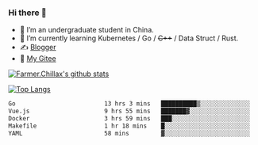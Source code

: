 ### Hi there 👋

- 🔭 I’m an undergraduate student in China.
- 🌱 I’m currently learning Kubernetes / Go / ~~C++~~ / Data Struct / Rust.
- ✍️ [Blogger](https://blog.farmer233.top)
- 🤔 [My Gitee](https://gitee.com/Farmer-chong)


[![Farmer.Chillax's github stats](https://github-readme-stats.vercel.app/api?username=FarmerChillax)](https://github.com/anuraghazra/github-readme-stats)

[![Top Langs](https://github-readme-stats.vercel.app/api/top-langs/?username=FarmerChillax&layout=compact&hide=html,css,javascript)](https://github.com/anuraghazra/github-readme-stats)


<a href="https://wakatime.com/@Farmer"> </a>
          <!--START_SECTION:waka-->

```txt
Go                         13 hrs 3 mins   ██████████▒░░░░░░░░░░░░░░   41.06 %
Vue.js                     9 hrs 55 mins   ███████▓░░░░░░░░░░░░░░░░░   31.20 %
Docker                     3 hrs 59 mins   ███░░░░░░░░░░░░░░░░░░░░░░   12.56 %
Makefile                   1 hr 18 mins    █░░░░░░░░░░░░░░░░░░░░░░░░   04.11 %
YAML                       58 mins         ▓░░░░░░░░░░░░░░░░░░░░░░░░   03.04 %
```

<!--END_SECTION:waka-->



<!--
**Farmer-chong/Farmer-chong** is a ✨ _special_ ✨ repository because its `README.md` (this file) appears on your GitHub profile.

Here are some ideas to get you started:

- 🔭 I’m currently working on ...
- 🌱 I’m currently learning ...
- 👯 I’m looking to collaborate on ...
- 🤔 I’m looking for help with ...
- 💬 Ask me about ...
- 📫 How to reach me: ...
- 😄 Pronouns: ...
- ⚡ Fun fact: ...
-->
